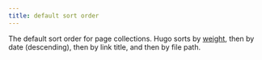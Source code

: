 ```yaml
---
title: default sort order
---
```


The default sort order for page collections. Hugo sorts by [weight](g), then by date (descending), then by link title, and then by file path.
